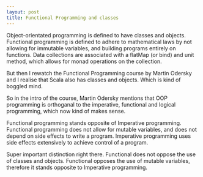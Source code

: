 ```yaml
---
layout: post
title: Functional Programming and classes
---
```


Object-orientated programming is defined to have classes and objects. Functional programming
is defined to adhere to mathematical laws by not allowing for
immutable variables, and building programs entirely on functions. Data collections
are associated with a flatMap (or bind) and unit method, which allows for monad operations on
the collection.

But then I rewatch the Functional Programming course by Martin Odersky and I realise that Scala also has
classes and objects. Which is kind of boggled mind.

So in the intro of the course, Martin Odersky mentions that OOP programming is orthoganal to
the imperative, functional and logical programming, which now kind of makes sense.

Functional programming stands opposite of Imperative programming. Functional programming does
not allow for mutable variables, and does not depend on side effects to write a program. Imperative
programming uses side effects extensively to achieve control of a program.

Super important distinction right there. Functional does not oppose the use of classes and objects.
Functional opposes the use of mutable variables, therefore it stands opposite to Imperative programming.
